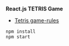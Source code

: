 **React.js TETRIS Game**

- [Tetris game-rules](https://tetris.fandom.com/wiki/SRS)

```
npm install 
npm start
```
